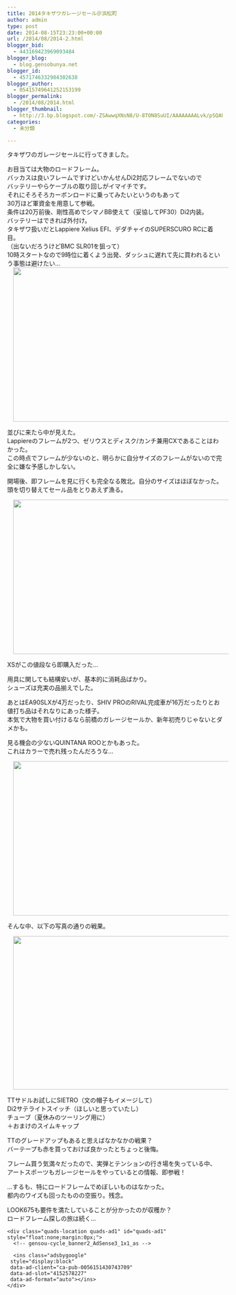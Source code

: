 ```yaml
---
title: 2014タキザワガレージセール＠浜松町
author: admin
type: post
date: 2014-08-15T23:23:00+00:00
url: /2014/08/2014-2.html
blogger_bid:
  - 443169423969093484
blogger_blog:
  - blog.gensobunya.net
blogger_id:
  - 4571746332984302638
blogger_author:
  - 05415749641252153199
blogger_permalink:
  - /2014/08/2014.html
blogger_thumbnail:
  - http://3.bp.blogspot.com/-ZSAwwqXNsN8/U-8TON8SuUI/AAAAAAAALvk/pSQAUIUEG3c/s1600/IMG_20140816_094922.jpg
categories:
  - 未分類

---
```

タキザワのガレージセールに行ってきました。

<div>
</div>

<div>
  お目当ては大物のロードフレーム。
</div>

<div>
  バッカスは良いフレームですけどいかんせんDi2対応フレームでないので
</div>

<div>
  バッテリーやらケーブルの取り回しがイマイチです。
</div>

<div>
</div>

<div>
  それにそろそろカーボンロードに乗ってみたいというのもあって
</div>

<div>
  30万ほど軍資金を用意して参戦。
</div>

<div>
  条件は20万前後、剛性高めでシマノBB使えて（妥協してPF30）Di2内装。
</div>

<div>
  バッテリーはできれば外付け。
</div>

<div>
</div>

<div>
</div>

<div>
  タキザワ扱いだとLappiere Xelius EFI、デダチャイのSUPERSCURO RCに着目。
</div>

<div>
  （出ないだろうけどBMC SLR01を狙って）
</div>

<div>
  10時スタートなので9時位に着くよう出発、ダッシュに遅れて先に買われるという事態は避けたい…
</div>

<div>
</div>

<div>
  <div class="separator" style="clear: both; text-align: center;">
    <a href="https://blog.gensobunya.net/wp-content/uploads/2014/08/IMG_20140816_094922-1024x576.jpg" imageanchor="1" style="margin-left: 1em; margin-right: 1em;"><img border="0" src="https://blog.gensobunya.net/wp-content/uploads/2014/08/IMG_20140816_094922-1024x576.jpg" height="360" width="640" /></a>
  </div>
  
  <p>
    並びに来たら中が見えた。<br /> Lappiereのフレームが2つ、ゼリウスとディスク/カンチ兼用CXであることはわかった。<br /> この時点でフレームが少ないのと、明らかに自分サイズのフレームがないので完全に嫌な予感しかしない。
  </p>
  
  <p>
    開場後、即フレームを見に行くも完全なる敗北。自分のサイズはほぼなかった。<br /> 頭を切り替えてセール品をとりあえず漁る。
  </p>
  
  <div class="separator" style="clear: both; text-align: center;">
    <a href="https://blog.gensobunya.net/wp-content/uploads/2014/08/IMG_20140816_101550-1024x576.jpg" imageanchor="1" style="margin-left: 1em; margin-right: 1em;"><img border="0" src="https://blog.gensobunya.net/wp-content/uploads/2014/08/IMG_20140816_101550-1024x576.jpg" height="360" width="640" /></a>
  </div>
  
  <p>
    XSがこの値段なら即購入だった…
  </p>
  
  <p>
    用具に関しても結構安いが、基本的に消耗品ばかり。<br /> シューズは充実の品揃えでした。
  </p>
  
  <p>
    あとはEA90SLXが4万だったり、SHIV PROのRIVAL完成車が16万だったりとお値打ち品はそれなりにあった様子。<br /> 本気で大物を買い付けるなら前橋のガレージセールか、新年初売りじゃないとダメかも。
  </p>
  
  <p>
    見る機会の少ないQUINTANA ROOとかもあった。<br /> これはカラーで売れ残ったんだろうな…
  </p>
  
  <div class="separator" style="clear: both; text-align: center;">
    <a href="https://blog.gensobunya.net/wp-content/uploads/2014/08/IMG_20140816_100344-1024x576.jpg" imageanchor="1" style="margin-left: 1em; margin-right: 1em;"><img border="0" src="https://blog.gensobunya.net/wp-content/uploads/2014/08/IMG_20140816_100344-1024x576.jpg" height="360" width="640" /></a>
  </div>
  
  <p>
    そんな中、以下の写真の通りの戦果。
  </p>
  
  <div class="separator" style="clear: both; text-align: center;">
    <a href="https://blog.gensobunya.net/wp-content/uploads/2014/08/2014-08-1616.32.48-1024x575.jpg" imageanchor="1" style="margin-left: 1em; margin-right: 1em;"><img border="0" src="https://blog.gensobunya.net/wp-content/uploads/2014/08/2014-08-1616.32.48-1024x575.jpg" height="358" width="640" /></a>
  </div>
  
  <p>
    TTサドルお試しにSIETRO（文の帽子もイメージして）<br /> Di2サテライトスイッチ（ほしいと思っていたし）<br /> チューブ（夏休みのツーリング用に）<br /> ＋おまけのスイムキャップ
  </p>
  
  <p>
    TTのグレードアップもあると思えばなかなかの戦果？<br /> バーテープも赤を買っておけば良かったとちょっと後悔。
  </p>
  
  <p>
    フレーム買う気満々だったので、実弾とテンションの行き場を失っている中、<br /> アートスポーツもガレージセールをやっているとの情報、即参戦！
  </p>
  
  <p>
    …するも、特にロードフレームでめぼしいものはなかった。<br /> 都内のワイズも回ったものの空振り。残念。
  </p>
  
  <p>
    LOOK675も要件を満たしていることが分かったのが収穫か？<br /> ロードフレーム探しの旅は続く…</div> <!-- WP QUADS Content Ad Plugin v. 1.6.0 -->
    
    <div class="quads-location quads-ad1" id="quads-ad1" style="float:none;margin:0px;">
      <!-- gensou-cycle_banner2_AdSense3_1x1_as -->
      
      <ins class="adsbygoogle"
     style="display:block"
     data-ad-client="ca-pub-0056151430743709"
     data-ad-slot="4152578227"
     data-ad-format="auto"></ins>
    </div>